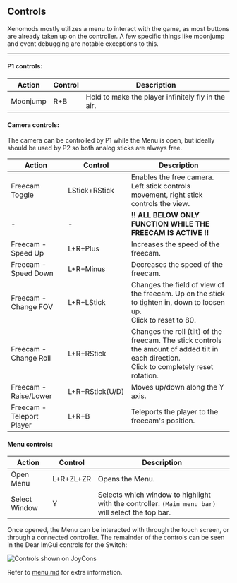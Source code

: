 ## Controls

Xenomods mostly utilizes a menu to interact with the game, as most buttons are already taken up on the controller. A few specific things like moonjump and event debugging are notable exceptions to this.

---

#### P1 controls:
| Action   | Control | Description                                        |
|----------|---------|----------------------------------------------------|
| Moonjump | R+B     | Hold to make the player infinitely fly in the air. |

#### Camera controls:
The camera can be controlled by P1 while the Menu is open, but ideally should be used by P2 so both analog sticks are always free.

| Action                    | Control         | Description                                                                                                                                    |
|---------------------------|-----------------|------------------------------------------------------------------------------------------------------------------------------------------------|
| Freecam Toggle            | LStick+RStick   | Enables the free camera. Left stick controls movement, right stick controls the view.                                                          |
| -                         | -               | **!! ALL BELOW ONLY FUNCTION WHILE THE FREECAM IS ACTIVE !!**                                                                                  |
| Freecam - Speed Up        | L+R+Plus        | Increases the speed of the freecam.                                                                                                            |
| Freecam - Speed Down      | L+R+Minus       | Decreases the speed of the freecam.                                                                                                            |
| Freecam - Change FOV      | L+R+LStick      | Changes the field of view of the freecam. Up on the stick to tighten in, down to loosen up.<br/>Click to reset to 80.                          |
| Freecam - Change Roll     | L+R+RStick      | Changes the roll (tilt) of the freecam. The stick controls the amount of added tilt in each direction.<br/>Click to completely reset rotation. |
| Freecam - Raise/Lower     | L+R+RStick(U/D) | Moves up/down along the Y axis.                                                                                                                |
| Freecam - Teleport Player | L+R+B           | Teleports the player to the freecam's position.                                                                                                |

#### Menu controls:
| Action        | Control   | Description                                                                                       |
|---------------|-----------|---------------------------------------------------------------------------------------------------|
| Open Menu     | L+R+ZL+ZR | Opens the Menu.                                                                                   |
| Select Window | Y         | Selects which window to highlight with the controller. `(Main menu bar)` will select the top bar. |

Once opened, the Menu can be interacted with through the touch screen, or through a connected controller. The remainder of the controls can be seen in the Dear ImGui controls for the Switch:

![Controls shown on JoyCons](https://www.dearimgui.com/controls_sheets/imgui%20controls%20v6%20-%20Switch.png)

Refer to [menu.md](menu.md) for extra information.
